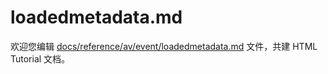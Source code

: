 loadedmetadata.md
===

欢迎您编辑 <a target="__blank" href="https://github.com/jaywcjlove/html-tutorial/blob/master/docs/reference/av/event/loadedmetadata.md">docs/reference/av/event/loadedmetadata.md</a> 文件，共建 HTML Tutorial 文档。
